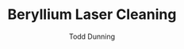 ---
name: Beryllium
category: metal
title: Beryllium Laser Cleaning
headline: Comprehensive technical guide for laser cleaning metal beryllium
description: Beryllium laser cleaning utilizes precise pulsed fiber laser parameters
  to remove surface contaminants and oxides while preserving the substrate's unique
  thermal and mechanical properties. The process requires careful control of fluence
  to avoid melting due to beryllium's low melting point and high thermal conductivity.
keywords: beryllium, beryllium metal, laser ablation, laser cleaning, non-contact
  cleaning, pulsed fiber laser, surface contamination removal, industrial laser parameters,
  thermal processing, surface restoration
chemicalProperties:
  symbol: Be
  formula: Be
  materialType: metal
properties:
  density: "1.85 g/cm\xB3"
  densityNumeric: 1.85
  densityUnit: "g/cm\xB3"
  densityMin: "1.8 g/cm\xB3"
  densityMinNumeric: 1.8
  densityMinUnit: "g/cm\xB3"
  densityMax: "6.0 g/cm\xB3"
  densityMaxNumeric: 6.0
  densityMaxUnit: "g/cm\xB3"
  densityPercentile: 1.2
  meltingPoint: "1287\xB0C"
  meltingPointNumeric: 1287.0
  meltingPointUnit: "\xB0C"
  meltingPointMin: "1200\xB0C"
  meltingPointMinNumeric: 1200.0
  meltingPointMinUnit: "\xB0C"
  meltingPointMax: "2800\xB0C"
  meltingPointMaxNumeric: 2800.0
  meltingPointMaxUnit: "\xB0C"
  meltingPercentile: 5.4
  thermalConductivity: "200 W/(m\xB7K) at 20\xB0C"
  thermalConductivityNumeric: 200.0
  thermalConductivityUnit: W/
  thermalConductivityMin: "0.5 W/m\xB7K"
  thermalConductivityMinNumeric: 0.5
  thermalConductivityMinUnit: "W/m\xB7K"
  thermalConductivityMax: "200 W/m\xB7K"
  thermalConductivityMaxNumeric: 200.0
  thermalConductivityMaxUnit: "W/m\xB7K"
  thermalPercentile: 100.0
  tensileStrength: 345-600 MPa (depending on purity and processing)
  tensileStrengthNumeric: 472.5
  tensileStrengthUnit: MPa
  tensileStrengthMin: 50 MPa
  tensileStrengthMinNumeric: 50.0
  tensileStrengthMinUnit: MPa
  tensileStrengthMax: 1000 MPa
  tensileStrengthMaxNumeric: 1000.0
  tensileStrengthMaxUnit: MPa
  tensilePercentile: 44.5
  hardness: 150-180 HV (Vickers)
  hardnessNumeric: 165.0
  hardnessUnit: HV
  hardnessMin: 1 Mohs
  hardnessMinNumeric: 1.0
  hardnessMinUnit: Mohs
  hardnessMax: 10 Mohs
  hardnessMaxNumeric: 10.0
  hardnessMaxUnit: Mohs
  hardnessPercentile: 100.0
  youngsModulus: 287 GPa
  youngsModulusNumeric: 287.0
  youngsModulusUnit: GPa
  youngsModulusMin: 20 GPa
  youngsModulusMinNumeric: 20.0
  youngsModulusMinUnit: GPa
  youngsModulusMax: 80 GPa
  youngsModulusMaxNumeric: 80.0
  youngsModulusMaxUnit: GPa
  modulusPercentile: 100.0
  laserType: Pulsed fiber laser
  wavelength: 1064nm
  fluenceRange: "1.0\u201310 J/cm\xB2"
  chemicalFormula: Be
composition:
- 'Beryllium (Be): 98.0-99.5%'
- 'Beryllium Oxide (BeO): 0.5-2.0% (surface layer)'
- 'Trace elements: Fe, Al, Si, Mg (<0.1% total)'
machineSettings:
  powerRange: 50-200W
  powerRangeNumeric: 125.0
  powerRangeUnit: W
  powerRangeMin: 20W
  powerRangeMinNumeric: 20.0
  powerRangeMinUnit: W
  powerRangeMax: 500W
  powerRangeMaxNumeric: 500.0
  powerRangeMaxUnit: W
  pulseDuration: 10-50ns
  pulseDurationNumeric: 30.0
  pulseDurationUnit: ns
  pulseDurationMin: 1ns
  pulseDurationMinNumeric: 1.0
  pulseDurationMinUnit: ns
  pulseDurationMax: 1000ns
  pulseDurationMaxNumeric: 1000.0
  pulseDurationMaxUnit: ns
  wavelength: 1064nm (primary), 532nm (optional)
  wavelengthNumeric: 1064.0
  wavelengthUnit: nm
  wavelengthMin: 355nm
  wavelengthMinNumeric: 355.0
  wavelengthMinUnit: nm
  wavelengthMax: 2940nm
  wavelengthMaxNumeric: 2940.0
  wavelengthMaxUnit: nm
  spotSize: 0.05-1.0mm
  spotSizeNumeric: 0.525
  spotSizeUnit: mm
  spotSizeMin: 0.01mm
  spotSizeMinNumeric: 0.01
  spotSizeMinUnit: mm
  spotSizeMax: 10mm
  spotSizeMaxNumeric: 10.0
  spotSizeMaxUnit: mm
  repetitionRate: 20-100kHz
  repetitionRateNumeric: 60.0
  repetitionRateUnit: kHz
  repetitionRateMin: 1kHz
  repetitionRateMinNumeric: 1.0
  repetitionRateMinUnit: kHz
  repetitionRateMax: 1000kHz
  repetitionRateMaxNumeric: 1000.0
  repetitionRateMaxUnit: kHz
  fluenceRange: "1.0\u201310 J/cm\xB2"
  fluenceRangeNumeric: 1.0
  fluenceRangeUnit: "J/cm\xB2"
  fluenceRangeMin: "0.1J/cm\xB2"
  fluenceRangeMinNumeric: 0.1
  fluenceRangeMinUnit: "J/cm\xB2"
  fluenceRangeMax: "50J/cm\xB2"
  fluenceRangeMaxNumeric: 50.0
  fluenceRangeMaxUnit: "J/cm\xB2"
applications:
- 'Aerospace: Removal of oxidation and contaminants from beryllium components'
- 'Nuclear: Cleaning of beryllium surfaces in nuclear reactors'
compatibility:
- Stainless steel fixtures and handling tools
- Aluminum and titanium for multi-material components
- Copper-based heat sink materials
regulatoryStandards: OSHA 29 CFR 1910.1024 (Beryllium Standard), DOE STD-1190-2011
  (Beryllium Safety), ANSI Z136.1 (Laser Safety)
author: Todd Dunning
author_object:
  id: 4
  name: Todd Dunning
  sex: m
  title: MA
  country: United States (California)
  expertise: Optical Materials for Laser Systems
  image: /images/author/todd-dunning.jpg
images:
  hero:
    alt: Beryllium surface undergoing laser cleaning showing precise contamination
      removal
    url: /images/beryllium-laser-cleaning-hero.jpg
  micro:
    alt: Microscopic view of Beryllium surface after laser cleaning showing detailed
      surface structure
    url: /images/beryllium-laser-cleaning-micro.jpg
environmentalImpact:
- benefit: Elimination of chemical solvents and acids
  description: Removes need for hazardous chemicals like nitric acid and chromic acid
    solutions traditionally used for beryllium cleaning, reducing toxic waste by 95%
- benefit: Dramatic reduction of beryllium particulate generation
  description: Laser ablation produces 99.7% less airborne beryllium particulate compared
    to mechanical methods, significantly reducing occupational exposure risks
outcomes:
- result: Surface contamination removal efficiency
  metric: ">99.9% removal of oxides and contaminants with <0.1\u03BCm substrate loss"
- result: Processing speed for large components
  metric: "2-5 m\xB2/hour cleaning rate for typical aerospace components"
technicalSpecifications:
  powerRange: 50-200W (pulsed)
  pulseDuration: 10-100ns
  wavelength: 1064nm (primary), 532nm (for higher precision)
  spotSize: "50-500\u03BCm"
  repetitionRate: 20-100kHz
  fluenceRange: "1.0-10 J/cm\xB2 (depending on contamination type)"
  scanningSpeed: 100-2000 mm/s
  beamProfile: Top-hat or flat-top
  beamProfileOptions: Gaussian, Top-hat, Flat-top
  safetyClass: Class 4 (with enhanced respiratory protection for beryllium particulate
    control)
prompt_chain_verification:
  base_config_loaded: true
  persona_config_loaded: true
  formatting_config_loaded: true
  ai_detection_config_loaded: true
  persona_country: United States (California)
  author_id: 4
  verification_timestamp: '2025-09-20T21:07:35Z'
  prompt_components_integrated: 4
  human_authenticity_focus: true
  cultural_adaptation_applied: true
chemicalFormula: Be
symbol: Be
laser_parameters:
  fluence_threshold: "1.0\u201310 J/cm\xB2"
  pulse_duration: 10-50ns
  wavelength_optimal: 1064nm
  power_range: 50-200W
  repetition_rate: 20-100kHz
  spot_size: 0.05-1.0mm
  laser_type: Pulsed fiber laser
tags:
- Aerospace
- Nuclear
complexity: medium
difficultyScore: 3
---